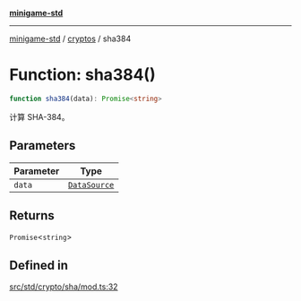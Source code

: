 [**minigame-std**](../../../README.md)

***

[minigame-std](../../../README.md) / [cryptos](../README.md) / sha384

# Function: sha384()

```ts
function sha384(data): Promise<string>
```

计算 SHA-384。

## Parameters

| Parameter | Type |
| ------ | ------ |
| `data` | [`DataSource`](../../../type-aliases/DataSource.md) |

## Returns

`Promise`\<`string`\>

## Defined in

[src/std/crypto/sha/mod.ts:32](https://github.com/JiangJie/minigame-std/blob/eeac001add8ab13d21bab6e48cf53f07cd0a9aad/src/std/crypto/sha/mod.ts#L32)
